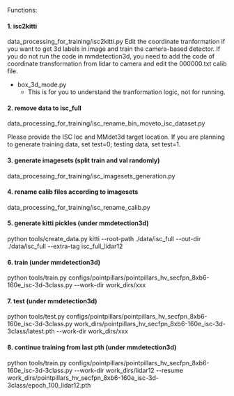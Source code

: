 Functions:

#### 1. isc2kitti
data_processing_for_training/isc2kitti.py
Edit the coordinate tranformation if you want to get 3d labels in image and train the camera-based detector.
If you do not run the code in mmdetection3d, you need to add the code of coordinate transformation from lidar to camera and edit the 000000.txt calib file.
  - box_3d_mode.py
    - This is for you to understand the tranformation logic, not for running.

#### 2. remove data to isc_full
data_processing_for_training/isc_rename_bin_moveto_isc_dataset.py

Please provide the ISC loc and MMdet3d target location.
If you are planning to generate training data, set test=0; testing data, set test=1.

#### 3. generate imagesets (split train and val randomly)
data_processing_for_training/isc_imagesets_generation.py

#### 4. rename calib files according to imagesets
data_processing_for_training/isc_rename_calib.py

#### 5. generate kitti pickles (under mmdetection3d)
python tools/create_data.py kitti --root-path ./data/isc_full --out-dir ./data/isc_full --extra-tag isc_full_lidar12

#### 6. train (under mmdetection3d)
python tools/train.py configs/pointpillars/pointpillars_hv_secfpn_8xb6-160e_isc-3d-3class.py --work-dir work_dirs/xxx

#### 7. test (under mmdetection3d)
python tools/test.py configs/pointpillars/pointpillars_hv_secfpn_8xb6-160e_isc-3d-3class.py work_dirs/pointpillars_hv_secfpn_8xb6-160e_isc-3d-3class/latest.pth --work-dir work_dirs/xxx

#### 8. continue training from last pth (under mmdetection3d)
python tools/train.py configs/pointpillars/pointpillars_hv_secfpn_8xb6-160e_isc-3d-3class.py --work-dir work_dirs/lidar12 --resume work_dirs/pointpillars_hv_secfpn_8xb6-160e_isc-3d-3class/epoch_100_lidar12.pth
